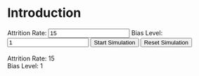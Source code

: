 # Introduction

<div>
  <script type="text/javascript" src="https://d3js.org/d3.v5.min.js"></script>
  <link rel="stylesheet" href="https://naver.github.io/billboard.js/release/latest/dist/billboard.css" />
  <script type="text/javascript" src="https://naver.github.io/billboard.js/release/latest/dist/billboard.js"></script>
</div>

<div>
  <div id="config-form">
    <label for="attrition-rate">Attrition Rate:</label>
    <input type="number" maxlength="2" id="attrition-rate" value="15"/>
    <label for="bias-level">Bias Level:</label>
    <input type="number" maxlength="2" id="bias-level" value="1"/>
    <button type="button" onclick="startSimulation();">Start Simulation</button>
    <button type="button" onclick="resetSimulation();">Reset Simulation</button>
  </div>
  <br/>
  <div id="attrition-rate-div">Attrition Rate: 15</div>
  <div id="bias-level-div">Bias Level: 1</div>
  <br/>
  <div id="simulation"></div>
</div>
